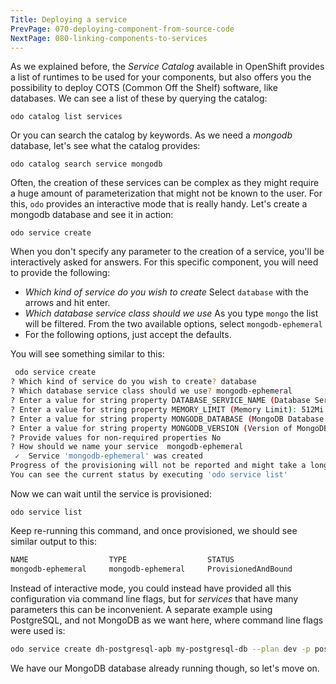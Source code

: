 ```yaml
---
Title: Deploying a service
PrevPage: 070-deploying-component-from-source-code
NextPage: 080-linking-components-to-services
---
```


As we explained before, the *Service Catalog* available in OpenShift provides a list of runtimes to be used for your components, but also offers you the possibility to deploy COTS (Common Off the Shelf) software, like databases. We can see a list of these by querying the catalog:

```execute-1
odo catalog list services
```

Or you can search the catalog by keywords. As we need a *mongodb* database, let's see what the catalog provides:

```execute-1
odo catalog search service mongodb
```

Often, the creation of these services can be complex as they might require a huge amount of parameterization that might not be known to the user. For this, `odo` provides an interactive mode that is really handy. Let's create a mongodb database and see it in action:

```execute-1
odo service create
```

When you don't specify any parameter to the creation of a service, you'll be interactively asked for answers. For this specific component, you will need to provide the following:

- *Which kind of service do you wish to create* Select `database` with the arrows and hit enter.
- *Which database service class should we use* As you type `mongo` the list will be filtered. From the two available options, select `mongodb-ephemeral`
- For the following options, just accept the defaults.

You will see something similar to this:

```bash
 odo service create
? Which kind of service do you wish to create? database
? Which database service class should we use? mongodb-ephemeral
? Enter a value for string property DATABASE_SERVICE_NAME (Database Service Name): mongodb
? Enter a value for string property MEMORY_LIMIT (Memory Limit): 512Mi
? Enter a value for string property MONGODB_DATABASE (MongoDB Database Name): sampledb
? Enter a value for string property MONGODB_VERSION (Version of MongoDB Image): 3.2
? Provide values for non-required properties No
? How should we name your service  mongodb-ephemeral
 ✓  Service 'mongodb-ephemeral' was created
Progress of the provisioning will not be reported and might take a long time.
You can see the current status by executing 'odo service list'
```

Now we can wait until the service is provisioned:

```execute-1
odo service list
```

Keep re-running this command, and once provisioned, we should see similar output to this:

```bash
NAME                  TYPE                  STATUS
mongodb-ephemeral     mongodb-ephemeral     ProvisionedAndBound
```

Instead of interactive mode, you could instead have provided all this configuration via command line flags, but for *services* that have many parameters this can be inconvenient. A separate example using PostgreSQL, and not MongoDB as we want here, where command line flags were used is:

```bash
odo service create dh-postgresql-apb my-postgresql-db --plan dev -p postgresql_user=luke -p postgresql_password=secret
```

We have our MongoDB database already running though, so let's move on.
